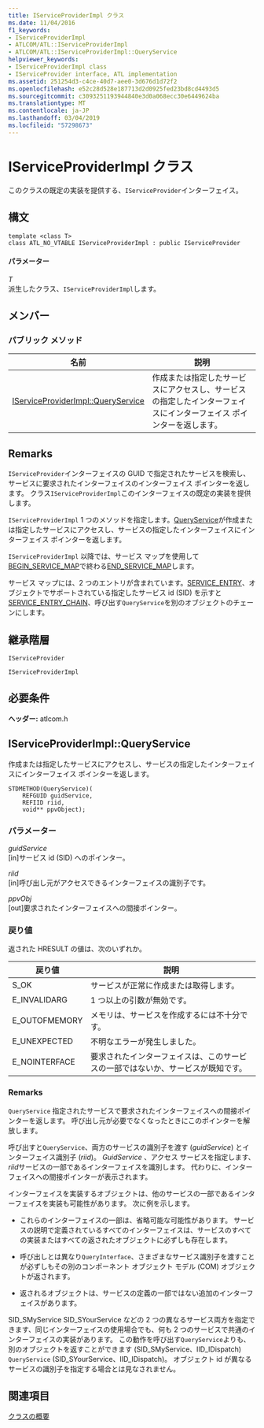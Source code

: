 ```yaml
---
title: IServiceProviderImpl クラス
ms.date: 11/04/2016
f1_keywords:
- IServiceProviderImpl
- ATLCOM/ATL::IServiceProviderImpl
- ATLCOM/ATL::IServiceProviderImpl::QueryService
helpviewer_keywords:
- IServiceProviderImpl class
- IServiceProvider interface, ATL implementation
ms.assetid: 251254d3-c4ce-40d7-aee0-3d676d1d72f2
ms.openlocfilehash: e52c28d528e187713d2d0925fed23bd8cd4493d5
ms.sourcegitcommit: c3093251193944840e3d0a068ecc30e6449624ba
ms.translationtype: MT
ms.contentlocale: ja-JP
ms.lasthandoff: 03/04/2019
ms.locfileid: "57298673"
---
```

# <a name="iserviceproviderimpl-class"></a>IServiceProviderImpl クラス

このクラスの既定の実装を提供する、`IServiceProvider`インターフェイス。

## <a name="syntax"></a>構文

```
template <class T>
class ATL_NO_VTABLE IServiceProviderImpl : public IServiceProvider
```

#### <a name="parameters"></a>パラメーター

*T*<br/>
派生したクラス、`IServiceProviderImpl`します。

## <a name="members"></a>メンバー

### <a name="public-methods"></a>パブリック メソッド

|名前|説明|
|----------|-----------------|
|[IServiceProviderImpl::QueryService](#queryservice)|作成または指定したサービスにアクセスし、サービスの指定したインターフェイスにインターフェイス ポインターを返します。|

## <a name="remarks"></a>Remarks

`IServiceProvider`インターフェイスの GUID で指定されたサービスを検索し、サービスに要求されたインターフェイスのインターフェイス ポインターを返します。 クラス`IServiceProviderImpl`このインターフェイスの既定の実装を提供します。

`IServiceProviderImpl` 1 つのメソッドを指定します。[QueryService](#queryservice)が作成または指定したサービスにアクセスし、サービスの指定したインターフェイスにインターフェイス ポインターを返します。

`IServiceProviderImpl` 以降では、サービス マップを使用して[BEGIN_SERVICE_MAP](service-map-macros.md#begin_service_map)で終わる[END_SERVICE_MAP](service-map-macros.md#end_service_map)します。

サービス マップには、2 つのエントリが含まれています。[SERVICE_ENTRY](service-map-macros.md#service_entry)、オブジェクトでサポートされている指定したサービス id (SID) を示すと[SERVICE_ENTRY_CHAIN](service-map-macros.md#service_entry_chain)、呼び出す`QueryService`を別のオブジェクトのチェーンにします。

## <a name="inheritance-hierarchy"></a>継承階層

`IServiceProvider`

`IServiceProviderImpl`

## <a name="requirements"></a>必要条件

**ヘッダー:** atlcom.h

##  <a name="queryservice"></a>  IServiceProviderImpl::QueryService

作成または指定したサービスにアクセスし、サービスの指定したインターフェイスにインターフェイス ポインターを返します。

```
STDMETHOD(QueryService)(
    REFGUID guidService,
    REFIID riid,
    void** ppvObject);
```

### <a name="parameters"></a>パラメーター

*guidService*<br/>
[in]サービス id (SID) へのポインター。

*riid*<br/>
[in]呼び出し元がアクセスできるインターフェイスの識別子です。

*ppvObj*<br/>
[out]要求されたインターフェイスへの間接ポインター。

### <a name="return-value"></a>戻り値

返された HRESULT の値は、次のいずれか。

|戻り値|説明|
|------------------|-------------|
|S_OK|サービスが正常に作成または取得します。|
|E_INVALIDARG|1 つ以上の引数が無効です。|
|E_OUTOFMEMORY|メモリは、サービスを作成するには不十分です。|
|E_UNEXPECTED|不明なエラーが発生しました。|
|E_NOINTERFACE|要求されたインターフェイスは、このサービスの一部ではないか、サービスが既知です。|

### <a name="remarks"></a>Remarks

`QueryService` 指定されたサービスで要求されたインターフェイスへの間接ポインターを返します。 呼び出し元が必要でなくなったときにこのポインターを解放します。

呼び出すと`QueryService`、両方のサービスの識別子を渡す (*guidService*) とインターフェイス識別子 (*riid*)。 *GuidService* 、アクセス サービスを指定します、 *riid*サービスの一部であるインターフェイスを識別します。 代わりに、インターフェイスへの間接ポインターが表示されます。

インターフェイスを実装するオブジェクトは、他のサービスの一部であるインターフェイスを実装も可能性があります。 次に例を示します。

- これらのインターフェイスの一部は、省略可能な可能性があります。 サービスの説明で定義されているすべてのインターフェイスは、サービスのすべての実装またはすべての返されたオブジェクトに必ずしも存在します。

- 呼び出しとは異なり`QueryInterface`、さまざまなサービス識別子を渡すことが必ずしもその別のコンポーネント オブジェクト モデル (COM) オブジェクトが返されます。

- 返されるオブジェクトは、サービスの定義の一部ではない追加のインターフェイスがあります。

SID_SMyService SID_SYourService などの 2 つの異なるサービス両方を指定できます、同じインターフェイスの使用場合でも、何も 2 つのサービスで共通のインターフェイスの実装があります。 この動作を呼び出す`QueryService`よりも、別のオブジェクトを返すことができます (SID_SMyService、IID_IDispatch) `QueryService` (SID_SYourService、IID_IDispatch)。 オブジェクト id が異なるサービスの識別子を指定する場合とは見なされません。

## <a name="see-also"></a>関連項目

[クラスの概要](../../atl/atl-class-overview.md)
